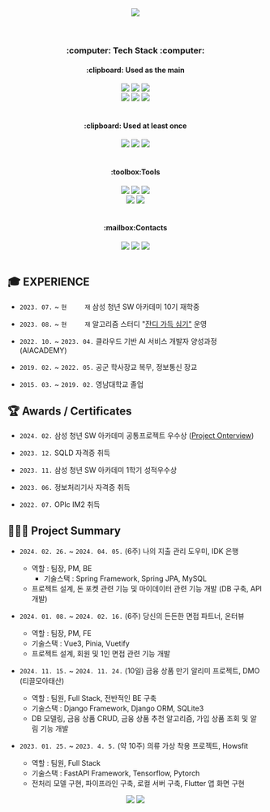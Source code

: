 <div align="center">
    <img src="https://capsule-render.vercel.app/api?type=transparent&text=Hi%20There,%20I%27m%20Yonghoon!&fontColor=34558B&fontSize=50&desc=Quiet%20Code&descAlign=75&descAlignY=85&descSize=25" />
</div>

<div align="center">
    <br><br>
    <h3>:computer: Tech Stack :computer:</h3>
    <h4>:clipboard: Used as the main</h4>
    <a href="" target="_blank"><img src="https://img.shields.io/badge/Python-02456C?style=plastic&logo=python&logoColor=white"/></a>
    <a href="" target="_blank"><img src="https://img.shields.io/badge/FastAPI-009688?style=plastic&logo=FastAPI&logoColor=white"/></a>
    <a href="" target="_blank"><img src="https://img.shields.io/badge/Django-092E20?style=plastic&logo=Django&logoColor=white"/></a>
    <br>
    <a href="" target="_blank"><img src="https://img.shields.io/badge/AWS-232F3E?style=plastic&logo=Amazon AWS&logoColor=white"/></a>
    <a href="https://hub.docker.com/u/johyonghoon" target="_blank"><img src="https://img.shields.io/badge/Docker-2496ED?style=plastic&logo=Docker&logoColor=white"/></a>
    <a href="" target="_blank"><img src="https://img.shields.io/badge/MySQL-4479A1?style=plastic&logo=MySQL&logoColor=white"/></a>
    <br><br>
    <h4>:clipboard: Used at least once</h4>
    <a href="" target="_blank"><img src="https://img.shields.io/badge/PyTorch-EE4C2C?style=plastic&logo=PyTorch&logoColor=white"/></a>
    <a href="" target="_blank"><img src="https://img.shields.io/badge/TensorFlow-FF6F00?style=plastic&logo=TensorFlow&logoColor=white"/></a>
    <a href="" target="_blank"><img src="https://img.shields.io/badge/ScikitLearn-F7931E?style=plastic&logo=ScikitLearn&logoColor=white"/></a>
    <br><br>
    <h4>:toolbox:Tools</h4>
    <a href="" target="_blank"><img src="https://img.shields.io/badge/Notion-000000?style=plastic&logo=Notion&logoColor=white"/></a>    
    <a href="" target="_blank"><img src="https://img.shields.io/badge/Slack-4A154B?style=plastic&logo=Slack&logoColor=white"/></a>
    <a href="https://github.com/johyonghoon" target="_blank"><img src="https://img.shields.io/badge/GitHub-181717?style=plastic&logo=GitHub&logoColor=white"/></a>
    <br>
    <a href="" target="_blank"><img src="https://img.shields.io/badge/Postman-FF6C37?style=plastic&logo=Postman&logoColor=white"/></a>
    <a href="" target="_blank"><img src="https://img.shields.io/badge/Pycharm-000000?style=plastic&logo=Pycharm&logoColor=white"/></a>
    <br><br>
    <h4>:mailbox:Contacts</h4>
    <a href="https://mail.google.com/" target="_blank"><img src="https://img.shields.io/badge/Gmail-EA4335?style=plastic&logo=Gmail&logoColor=white"/></a>
    <a href="https://www.instagram.com/calm_hn/" target="_blank"><img src="https://img.shields.io/badge/Instagram-E4405F?style=plastic&logo=Instagram&logoColor=white"/></a>
    <a href="https://velog.io/@johyonghoon" target="_blank"><img src="https://img.shields.io/badge/Velog-20C997?style=plastic&logo=Velog&logoColor=white"/></a>
    <br><br>
</div>


## 🎓 EXPERIENCE

- `2023. 07.` ~ `현     재`	  삼성 청년 SW 아카데미 10기 재학중

- `2023. 08.` ~ `현     재`	  알고리즘 스터디 "<a href="https://www.acmicpc.net/group/18558">잔디 가득 심기"</a> 운영

- `2022. 10.` ~ `2023. 04.` 	클라우드 기반 AI 서비스 개발자 양성과정 (AIACADEMY)

- `2019. 02.` ~ `2022. 05.` 	공군 학사장교 복무, 정보통신 장교

- `2015. 03.` ~ `2019. 02.` 	영남대학교 졸업



## 🏆 Awards / Certificates

- `2024. 02.`	삼성 청년 SW 아카데미 공통프로젝트 우수상 (<a href="https://github.com/Johyonghoon/Project-Onterview">Project Onterview</a>)

- `2023. 12.`	SQLD 자격증 취득

- `2023. 11.`	삼성 청년 SW 아카데미 1학기 성적우수상

- `2023. 06.`	정보처리기사 자격증 취득

- `2022. 07.`	OPIc IM2 취득



## 👨🏻‍💻 Project Summary

- `2024. 02. 26.` ~ `2024. 04. 05.` (6주)	나의 지출 관리 도우미, IDK 은행
  - 역할 : 팀장, PM, BE
    - 기술스택 : Spring Framework, Spring JPA, MySQL
  - 프로젝트 설계, 돈 포켓 관련 기능 및 마이데이터 관련 기능 개발 (DB 구축, API 개발)

- `2024. 01. 08.` ~ `2024. 02. 16.` (6주)	당신의 든든한 면접 파트너, 온터뷰
  - 역할 : 팀장, PM, FE
  - 기술스택 : Vue3, Pinia, Vuetify
  - 프로젝트 설계, 회원 및 1인 면접 관련 기능 개발

- `2024. 11. 15.` ~ `2024. 11. 24.` (10일)	금융 상품 만기 알리미 프로젝트, DMO (티끌모아태산)
  - 역할 : 팀원, Full Stack, 전반적인 BE 구축
  - 기술스택 : Django Framework, Django ORM, SQLite3
  - DB 모델링, 금융 상품 CRUD, 금융 상품 추천 알고리즘, 가입 상품 조회 및 알림 기능 개발

- `2023. 01. 25.` ~ `2023. 4. 5.` (약 10주)	의류 가상 착용 프로젝트, Howsfit
  - 역할 : 팀원, Full Stack
  - 기술스택 : FastAPI Framework, Tensorflow, Pytorch
  - 전처리 모델 구현, 파이프라인 구축, 로컬 서버 구축, Flutter 앱 화면 구현



<div align="center">
    <figure class="half">
        <img src='https://github-readme-stats.vercel.app/api/top-langs/?username=Johyonghoon&layout=compact&theme=dark'>
        <a href='https://solved.ac/johbrain'><img src='http://mazassumnida.wtf/api/v2/generate_badge?boj=johbrain'></a>
    </figure>
</div>
